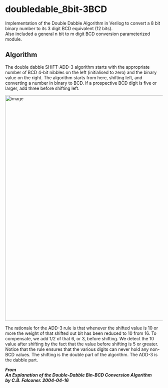 # doubledable_8bit-3BCD
Implementation of the Double Dabble Algorithm in Verilog to convert a 8 bit binary number to its 3 digit BCD equivalent (12 bits).\
Also included a general n bit to m digit BCD conversion parameterized module.

## Algorithm
The double dabble SHIFT-ADD-3 algorithm starts with the appropriate number of BCD 4-bit nibbles on the left (initialised to zero) and the binary value on the right. The algorithm starts from here, shifting left, and converting a number in binary to BCD. If a prospective BCD digit is five or larger, add three before shifting left.

<img width="720" alt="image" src="https://github.com/NikhilRout/doubledabble_8bit-3BCD/assets/135248190/ac0a97e9-ec53-41f6-a689-b9a907cc60da">

The rationale for the ADD-3 rule is that whenever the shifted value is 10 or more the weight of that shifted out bit has been reduced to 10 from 16. To compensate, we add 1/2 of that 6, or 3, before shifting. We detect the 10 value after shifting by the fact that the value before shifting is 5 or greater. Notice that the rule ensures that the various digits can never hold any non-BCD values. The shifting is the double part of the algorithm. The ADD-3 is the dabble part.

***From\
An Explanation of the Double-Dabble Bin-BCD Conversion Algorithm\
by C.B. Falconer. 2004-04-16***
